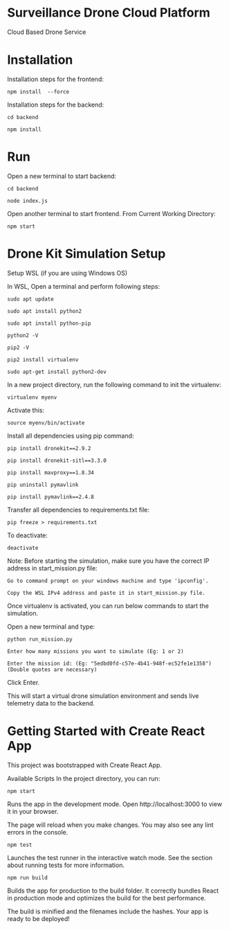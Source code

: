 # Surveillance Drone Cloud Platform
Cloud Based Drone Service


# Installation

Installation steps for the frontend:

	npm install  --force 

Installation steps for the backend:

	cd backend  

	npm install


# Run
Open a new terminal to start backend:

	cd backend  

	node index.js  


Open another terminal to start frontend. From Current Working Directory:

	npm start  

# Drone Kit Simulation Setup

Setup WSL (if you are using Windows OS)

In WSL, Open a terminal and perform following steps:

	sudo apt update
	
	sudo apt install python2
	
	sudo apt install python-pip
	
	python2 -V
	
	pip2 -V
	
	pip2 install virtualenv
	
	sudo apt-get install python2-dev

In a new project directory, run the following command to init the virtualenv:

	virtualenv myenv

Activate this:

	source myenv/bin/activate

Install all dependencies using pip command:

	pip install dronekit==2.9.2
	
	pip install dronekit-sitl==3.3.0
	
	pip install mavproxy==1.8.34
	
	pip uninstall pymavlink
	
	pip install pymavlink==2.4.8
	

Transfer all dependencies to requirements.txt file:

	pip freeze > requirements.txt

To deactivate:

	deactivate

Note: Before starting the simulation, make sure you have the correct IP address in start_mission.py file:

	Go to command prompt on your windows machine and type 'ipconfig'.
	
	Copy the WSL IPv4 address and paste it in start_mission.py file.

Once virtualenv is activated, you can run below commands to start the simulation.

Open a new terminal and type:

	python run_mission.py
	
	Enter how many missions you want to simulate (Eg: 1 or 2)
	
	Enter the mission id: (Eg: "5edbd0fd-c57e-4b41-948f-ec52fe1e1358") (Double quotes are necessary)
	
Click Enter.
	
This will start a virtual drone simulation environment and sends live telemetry data to the backend.

# Getting Started with Create React App
This project was bootstrapped with Create React App.

Available Scripts
In the project directory, you can run:

	npm start
Runs the app in the development mode.
Open http://localhost:3000 to view it in your browser.

The page will reload when you make changes.
You may also see any lint errors in the console.

	npm test
Launches the test runner in the interactive watch mode.
See the section about running tests for more information.

	npm run build
Builds the app for production to the build folder.
It correctly bundles React in production mode and optimizes the build for the best performance.

The build is minified and the filenames include the hashes.
Your app is ready to be deployed!